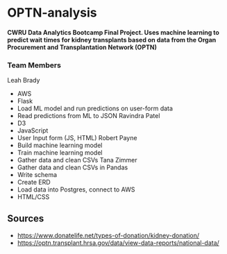 # OPTN-analysis
#### CWRU Data Analytics Bootcamp Final Project. Uses machine learning to predict wait times for kidney transplants based on data from the Organ Procurement and Transplantation Network (OPTN)

### Team Members
Leah Brady
  * AWS
  * Flask
  * Load ML model and run predictions on user-form data
  * Read predictions from ML to JSON
Ravindra Patel
  * D3
  * JavaScript
  * User Input form (JS, HTML)
Robert Payne
  * Build machine learning model
  * Train machine learning model
  * Gather data and clean CSVs
Tana Zimmer
  * Gather data and clean CSVs in Pandas
  * Write schema
  * Create ERD
  * Load data into Postgres, connect to AWS
  * HTML/CSS
  
## Sources
  * https://www.donatelife.net/types-of-donation/kidney-donation/
  * https://optn.transplant.hrsa.gov/data/view-data-reports/national-data/
